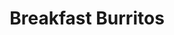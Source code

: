 ---
title: "Breakfast Burritos"
price: "$13.00"
category: "Breakfast"
img: "src/images/menu/Chorizo-Egg-Burrito.png"
desc: "Chorizo, bacon, ham,or sausage"
---